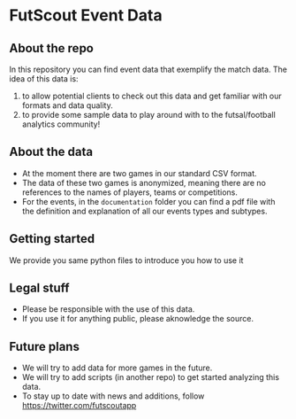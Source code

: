 # FutScout Event Data

## About the repo
In this repository you can find event data that exemplify the match data. The idea of this data is: 
1. to allow potential clients to check out this data and get familiar with our formats and data quality. 
2. to provide some sample data to play around with to the futsal/football analytics community! 

## About the data
- At the moment there are two games in our standard CSV format. 
- The data of these two games is anonymized, meaning there are no references to the names of players, teams or competitions. 
- For the events, in the `documentation` folder you can find a pdf file with the definition and explanation of all our events types and subtypes.

## Getting started
We provide you same python files to introduce you how to use it

## Legal stuff
- Please be responsible with the use of this data.
- If you use it for anything public, please aknowledge the source.

## Future plans
- We will try to add data for more games in the future.
- We will try to add scripts (in another repo) to get started analyzing this data.
- To stay up to date with news and additions, follow https://twitter.com/futscoutapp